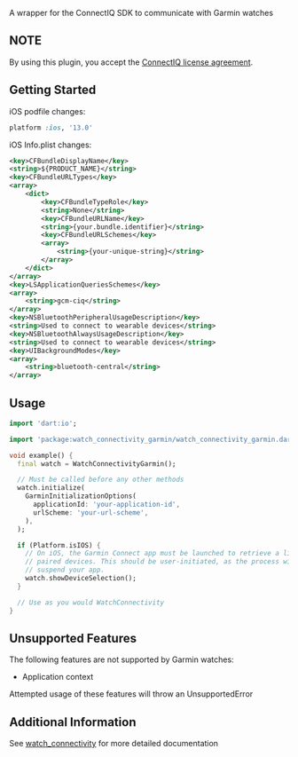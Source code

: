 A wrapper for the ConnectIQ SDK to communicate with Garmin watches

## NOTE

By using this plugin, you accept the [ConnectIQ license agreement](https://developer.garmin.com/connect-iq/sdk/).

## Getting Started

iOS podfile changes:
```ruby
platform :ios, '13.0'
```

iOS Info.plist changes:
```xml
<key>CFBundleDisplayName</key>
<string>${PRODUCT_NAME}</string>
<key>CFBundleURLTypes</key>
<array>
    <dict>
        <key>CFBundleTypeRole</key>
        <string>None</string>
        <key>CFBundleURLName</key>
        <string>{your.bundle.identifier}</string>
        <key>CFBundleURLSchemes</key>
        <array>
            <string>{your-unique-string}</string>
        </array>
    </dict>
</array>
<key>LSApplicationQueriesSchemes</key>
<array>
    <string>gcm-ciq</string>
</array>
<key>NSBluetoothPeripheralUsageDescription</key>
<string>Used to connect to wearable devices</string>
<key>NSBluetoothAlwaysUsageDescription</key>
<string>Used to connect to wearable devices</string>
<key>UIBackgroundModes</key>
<array>
    <string>bluetooth-central</string>
</array>
```

## Usage

<!-- embedme readme/usage.dart -->
```dart
import 'dart:io';

import 'package:watch_connectivity_garmin/watch_connectivity_garmin.dart';

void example() {
  final watch = WatchConnectivityGarmin();

  // Must be called before any other methods
  watch.initialize(
    GarminInitializationOptions(
      applicationId: 'your-application-id',
      urlScheme: 'your-url-scheme',
    ),
  );

  if (Platform.isIOS) {
    // On iOS, the Garmin Connect app must be launched to retrieve a list of
    // paired devices. This should be user-initiated, as the process will
    // suspend your app.
    watch.showDeviceSelection();
  }

  // Use as you would WatchConnectivity
}

```

## Unsupported Features

The following features are not supported by Garmin watches:
- Application context

Attempted usage of these features will throw an UnsupportedError

## Additional Information

See [watch_connectivity](https://pub.dev/packages/watch_connectivity) for more detailed documentation
